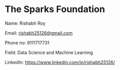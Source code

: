 # The Sparks Foundation

Name: Rishabh Roy

Email: rishabh25126@gmail.com

Phone no: 9111717731

Field: Data Science and Machine Learning  

LinkedIn: https://www.linkedin.com/in/rishabh25126/